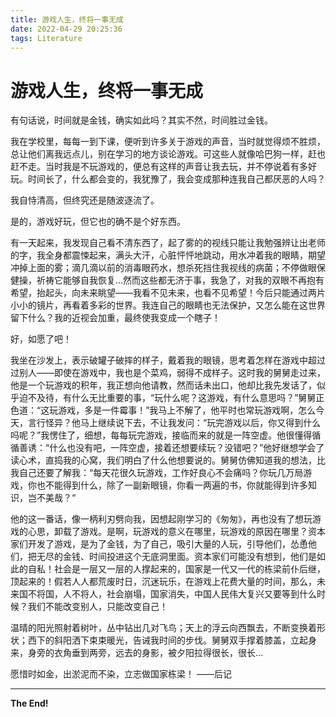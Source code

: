 ```yaml
---
title: 游戏人生，终将一事无成
date: 2022-04-29 20:25:36
tags: Literature
---
```


# 游戏人生，终将一事无成

有句话说，时间就是金钱，确实如此吗？其实不然，时间胜过金钱。

我在学校里，每每一到下课，便听到许多关于游戏的声音，当时就觉得烦不胜烦，总让他们离我远点儿，别在学习的地方谈论游戏。可这些人就像哈巴狗一样，赶也赶不走。当时我是不玩游戏的，便总有这样的声音让我去玩，并不停说着有多好玩。时间长了，什么都会变的，我犹豫了，我会变成那种连我自己都厌恶的人吗？

我自恃清高，但终究还是随波逐流了。

是的，游戏好玩，但它也的确不是个好东西。

有一天起来，我发现自己看不清东西了，起了雾的的视线只能让我勉强辨让出老师的字，我全身都震悚起来，满头大汗，心脏怦怦地跳动，用水冲着我的眼睛，期望冲掉上面的雾；滴几滴以前的消毒眼药水，想杀死挡住我视线的病菌；不停做眼保健操，祈祷它能够自我恢复...然而这些都无济于事，我急了，对我的双眼不再抱有希望，抬起头，向未来眺望——我看不见未来，也看不见希望！今后只能通过两片小小的镜片，再看着多彩的世界。我连自己的眼睛也无法保护，又怎么能在这世界留下什么？我的近视会加重，最终使我变成一个瞎子！

好，如愿了吧！

我坐在沙发上，表示破罐子破摔的样子，戴着我的眼镜，思考着怎样在游戏中超过过别人——即使在游戏中，我也是个菜鸡，弱得不成样子。这时我的舅舅走过来，他是一个玩游戏的积年，我正想向他请教，然而话未出口，他却比我先发话了，似乎迫不及待，有什么无比重要的事，“玩什么呢？这游戏，有什么意思吗？”舅舅正色道：“这玩游戏，多是一件霉事！”我马上不解了，他平时也常玩游戏啊，怎么今天，言行怪异？他马上继续说下去，不让我发问：“玩完游戏以后，你又得到什么吗呢？”我愣住了，细想，每每玩完游戏，接临而来的就是一阵空虚。他很懂得循循善诱：“什么也没有吧，一阵空虚，接着还想要续玩？没错吧？”他好继想学会了读心术，直捣我的心窝，我们明白了什么他想要说的。舅舅仿佛知道我的想法，比我自己还要了解我：“每天花很久玩游戏，工作好良心不会痛吗？你玩几万局游戏，你也不能得到什么，除了一副新眼镜，你看一两遍的书，你就能得到许多知识，岂不美哉？“

他的这一番话，像一柄利刃劈向我，因想起刚学习的《匆匆》，再也没有了想玩游戏的心思，卸载了游戏。是啊，玩游戏的意义在哪里，玩游戏的原因在哪里？资本家们开发了游戏，是为了金钱，为了自己，吸引大量的人玩，引导他们，怂恿他们，把无尽的金钱、时间投进这个无底洞里面。资本家们可能没有想到，他们是如此的自私！社会是一层又一层的人撑起来的，国家是一代又一代的栋梁前仆后继，顶起来的！假若人人都荒废时日，沉迷玩乐，在游戏上花费大量的时间，那么，未来国不将国，人不将人，社会崩塌，国家消失，中国人民伟大复兴又要等到什么时候？我们不能改变别人，只能改变自己！

温晴的阳光照射着树叶，丛中钻出几对飞鸟；天上的浮云向西飘去，不断变换着形状；西下的斜阳洒下束束暖光，告诫我时间的步伐。舅舅双手撑着膝盖，立起身来，身旁的衣角垂到两旁，远去的身影，被夕阳拉得很长，很长...

愿惜时如金，出淤泥而不染，立志做国家栋梁！
——后记

---

__The End!__

